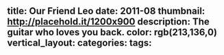 title: Our Friend Leo
date: 2011-08
thumbnail: http://placehold.it/1200x900
description: The guitar who loves you back.
color: rgb(213,136,0)
vertical_layout:
categories:
tags:
---
